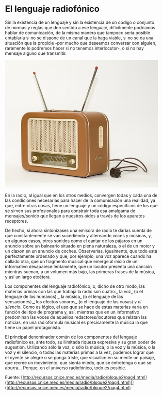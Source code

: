 # El lenguaje radiofónico

Sin la existencia de un lenguaje y sin la existencia de un código o conjunto de normas y reglas que den sentido a ese lenguaje, difícilmente podríamos hablar de comunicación, de la misma manera que tampoco sería posible entablarla si no se dispone de un canal que la haga viable, si no se da una situación que la propicie -por mucho que deseemos conversar con alguien, raramente lo podremos hacer si no tenemos interlocutor-, o si no hay mensaje alguno que transmitir.  
  

[![radio. Licencia Creative Commons 4.0 by](img/Radio.jpg "radio")](https://goo.gl/W5wqey)

En la radio, al igual que en los otros medios, convergen todas y cada una de las condiciones necesarias para hacer de la comunicación una realidad, ya que, entre otras cosas, tiene un lenguaje y un código específicos de los que se sirven sus profesionales para construir toda esa amalgama de mensajes/sonido que llegan a nuestros oídos a través de los aparatos receptores.   

  
De hecho, si ahora sintonizases una emisora de radio te darías cuenta de que constantemente se van sucediendo y alternando voces y músicas, y, en algunos casos, otros sonidos como el cantar de los pájaros en un anuncio sobre un balneario situado en plena naturaleza, o el de un motor y un claxon en un anuncio de coches. Observarías, igualmente, que todo está perfectamente ordenado y que, por ejemplo, una voz aparece cuando ha callado otra, que un fragmento musical que emerge al inicio de un informativo desaparece lentamente, que un locutor presenta una canción mientras suenan, a un volumen más bajo, las primeras frases de la música, y así un largo etcétera.   
  
Los componentes del lenguaje radiofónico, o, dicho de otro modo, las materias primas con las que trabaja la radio son cuatro:_ la voz_ (o el lenguaje de los humanos),_ la música_ (o el lenguaje de las sensaciones),_ los efectos sonoros_ (o el lenguaje de las cosas) _y el silencio_. Como es lógico, el uso que se hace de estas materias varía en función del tipo de programa y, así, mientras que en un informativo predominan las voces de aquellos redactores/locutores que relatan las noticias, en una radiofórmula musical es precisamente la música la que tiene un papel protagonista.  
  
El principal denominador común de los componentes del lenguaje radiofónico es, ante todo, su ilimitada riqueza expresiva y su gran poder de sugestión. Utilizando sólo la voz, o sólo la música, o la voz y la música, o la voz y el silencio, o todas las materias primas a la vez, podemos lograr que el oyente se alegre o se ponga triste, que visualice en su mente un paisaje, que recree un movimiento, que sienta miedo, que se entretenga o que se aburra... Porque, en el universo radiofónico, todo es posible.   
  

Fuente: [http://recursos.cnice.mec.es/media/radio/bloque2/pag4.html](http://recursos.cnice.mec.es/media/radio/bloque2/pag4.html)[](http://recursos.cnice.mec.es/media/radio/bloque2/pag4.html)


